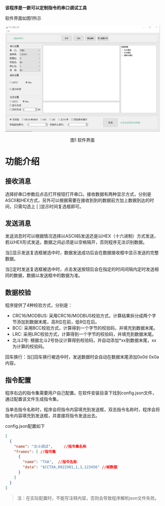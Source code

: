 **该程序是一款可以定制指令的串口调试工具**

软件界面如图1所示

![软件界面](README.assets/1.png)

<center>图1 软件界面</center>

# 功能介绍

## 接收消息

选择好串口参数后点击打开按钮打开串口。接收数据有两种显示方式，分别是ASCII和HEX方式，另外可以根据需要在接收到到的数据前方加上数据到达的时间，只需勾选上 [ ]显示时间复选框即可。

## 发送消息

发送消息时可以根据情况选择以ASCII码发送还是以HEX（十六进制）方式发送，若以HEX形式发送，数据之间必须是以空格隔开，否则程序无法识别数据。

当[]显示发送复选框被选中时，数据发送成功后会在数据接收框中显示发送的完整数据。

当[]定时发送复选框被选中时，点击发送按钮后会在指定的时间间隔内定时发送相同的数据，数据以发送框中的数据为准。

## 数据校验

程序提供了4种校验方式，分别是：

- CRC16/MODBUS:	采用CRC16/MODBUS校验方式，计算结果拆分成两个字节添加到数据末尾，高8位在前，低8位在后。
- BCC: 采用BCC校验方式，计算得到一个字节的校验码，并填充到数据末尾。
- LRC: 采用LRC校验方式，计算得到一个字节的校验码，并填充到数据末尾。
- 北斗2号: 根据北斗2号协议计算得到校验码，并自动添加*xx到数据末尾，xx为计算的校验码。

回车换行：当[]回车换行被选中时，发送数据时会自动在数据末尾添加0x0d 0x0a内容。

##  指令配置

程序右边的指令集需要用户自己配置。在软件安装目录下找到config.json文件，通过配置该文件生成指令集。

当单击指令名称时，程序会将指令内容填充到发送框，双击指令名称时，程序会将指令内容填充到发送框，并直接将指令发送出去。

config.json配置如下

```json
[
  {
    "name": "北斗调试",		//指令集名称
    "frames": [	//指令集
      {
        "name": "TXA",	//指令名称
        "data": "$CCTXA,0922981,1,1,123456" //帧数据
      }
    ]
  }
]
```

> 注：在实际配置时，不能写注释内容，否则会导致程序解析json文件失败。









